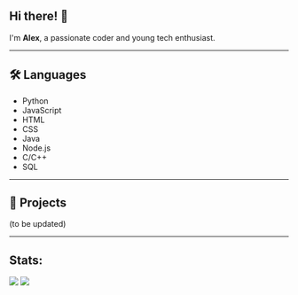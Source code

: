 ## Hi there! 👋

I'm **Alex**, a passionate coder and young tech enthusiast.

---
## 🛠️ Languages
- Python
- JavaScript
- HTML
- CSS
- Java
- Node.js
- C/C++
- SQL

---
## 🚀 Projects
(to be updated)

---
## Stats:
![](https://github-readme-stats.vercel.app/api/top-langs/?username=lumenoxs&layout=compact&langs_count=10&theme=transparent)
![](https://github-readme-stats.vercel.app/api?username=lumenoxs&show_icons=true&theme=transparent&include_all_commits=true&count_private=true&hide=issues)
